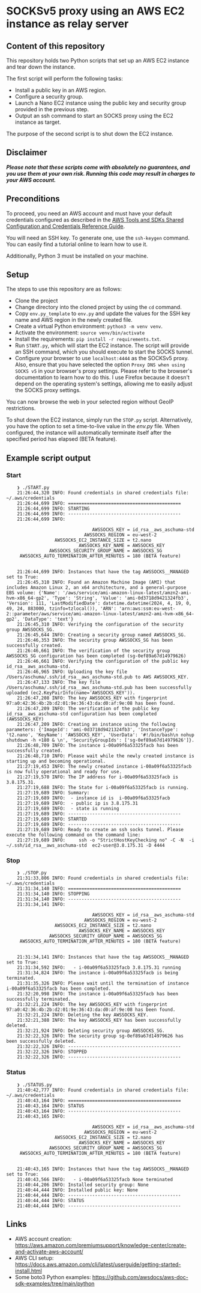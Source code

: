 # SOCKSv5 proxy using an AWS EC2 instance as relay server

## Content of this repository

This repository holds two Python scripts that set up an AWS EC2 instance and tear down the instance.

The first script will perform the following tasks:

* Install a public key in an AWS region.
* Configure a security group.
* Launch a Nano EC2 instance using the public key and security group provided in the previous step.
* Output an ssh command to start an SOCKS proxy using the EC2 instance as target.

The purpose of the second script is to shut down the EC2 instance.

## Disclaimer

***Please note that these scripts come with absolutely no guarantees, and you use them at your own risk. Running this
code may result in charges to your AWS account.***

## Preconditions

To proceed, you need an AWS account and must have your default credentials configured as described in
the [AWS Tools and SDKs Shared Configuration and
Credentials Reference Guide](https://docs.aws.amazon.com/credref/latest/refdocs/creds-config-files.html).

You will need an SSH key. To generate one, use the `ssh-keygen` command. You can easily find a tutorial online to learn
how to use it.

Additionally, Python 3 must be installed on your machine.

## Setup

The steps to use this repository are as follows:

* Clone the project
* Change directory into the cloned project by using the `cd` command.
* Copy `env.py_template` to `env.py` and update the values for the SSH key name and AWS region in the newly created
  file.
* Create a virtual Python environment: `python3 -m venv venv`.
* Activate the environment: `source venv/bin/activate`
* Install the requirements: `pip install -r requirements.txt`.
* Run `START.py`, which will start the EC2 instance. The script will provide an SSH command, which you should execute to
  start the SOCKS tunnel.
* Configure your browser to use `localhost:4444` as the SOCKSv5 proxy. Also, ensure that you have selected the option `Proxy DNS when using SOCKS v5` in your browser's proxy settings. Please refer to the browser's documentation to learn how to do this. I use Firefox because it doesn't depend on the operating system's settings, allowing me to easily adjust the SOCKS proxy settings.

You can now browse the web in your selected region without GeoIP restrictions.

To shut down the EC2 instance, simply run the `STOP.py` script. Alternatively, you have the option to set a time-to-live value in the _env.py_ file. When configured, the instance will automatically terminate itself after the specified period has elapsed (BETA feature).

## Example script output

### Start

        ❯ ./START.py 
        21:26:44,320 INFO: Found credentials in shared credentials file: ~/.aws/credentials
        21:26:44,699 INFO: ==========================================
        21:26:44,699 INFO: STARTING
        21:26:44,699 INFO: ------------------------------------------
        21:26:44,699 INFO: 
            
                                    AWSSOCKS_KEY = id_rsa__aws_aschuma-std
                                 AWSSOCKS_REGION = eu-west-2
                      AWSSOCKS_EC2_INSTANCE_SIZE = t2.nano
                               AWSSOCKS_KEY_NAME = AWSSOCKS_KEY
                    AWSSOCKS_SECURITY_GROUP_NAME = AWSSOCKS_SG
         AWSSOCKS_AUTO_TERMINATION_AFTER_MINUTES = 180 (BETA feature)
            
            
        21:26:44,699 INFO: Instances that have the tag AWSSOCKS__MANAGED set to True:
        21:26:45,310 INFO: Found an Amazon Machine Image (AMI) that includes Amazon Linux 2, an x64 architecture, and a general-purpose EBS volume: {'Name': '/aws/service/ami-amazon-linux-latest/amzn2-ami-hvm-x86_64-gp2', 'Type': 'String', 'Value': 'ami-0d3718d9421324fb3', 'Version': 111, 'LastModifiedDate': datetime.datetime(2024, 4, 19, 0, 49, 24, 883000, tzinfo=tzlocal()), 'ARN': 'arn:aws:ssm:eu-west-2::parameter/aws/service/ami-amazon-linux-latest/amzn2-ami-hvm-x86_64-gp2', 'DataType': 'text'}
        21:26:45,310 INFO: Verifying the configuration of the security group AWSSOCKS_SG.
        21:26:45,644 INFO: Creating a security group named AWSSOCKS_SG.
        21:26:46,353 INFO: The security group AWSSOCKS_SG has been successfully created.
        21:26:46,661 INFO: The verification of the security group AWSSOCKS_SG configuration has been completed (sg-0ef89a67d14979626)
        21:26:46,661 INFO: Verifying the configuration of the public key id_rsa__aws_aschuma-std.
        21:26:46,965 INFO: Uploading the key file /Users/aschuma/.ssh/id_rsa__aws_aschuma-std.pub to AWS AWSSOCKS_KEY.
        21:26:47,133 INFO: The key file /Users/aschuma/.ssh/id_rsa__aws_aschuma-std.pub has been successfully uploaded (ec2.KeyPairInfo(name='AWSSOCKS_KEY')).
        21:26:47,208 INFO: The key AWSSOCKS_KEY with fingerprint 97:a0:42:36:4b:2b:d2:01:9e:36:43:da:d0:af:9e:08 has been found.
        21:26:47,209 INFO: The verification of the public key id_rsa__aws_aschuma-std configuration has been completed (AWSSOCKS_KEY)
        21:26:47,209 INFO: Creating an instance using the following parameters: {'ImageId': 'ami-0d3718d9421324fb3', 'InstanceType': 't2.nano', 'KeyName': 'AWSSOCKS_KEY', 'UserData': '#!/bin/bash\n nohup shutdown -h +180 & \n', 'SecurityGroupIds': ['sg-0ef89a67d14979626']}.
        21:26:48,709 INFO: The instance i-00a09f6a53325facb has been successfully created.
        21:26:48,710 INFO: Please wait while the newly created instance is starting up and becoming operational.
        21:27:19,453 INFO: The newly created instance i-00a09f6a53325facb is now fully operational and ready for use.
        21:27:19,570 INFO: The IP address for i-00a09f6a53325facb is 3.8.175.31.
        21:27:19,688 INFO: The State for i-00a09f6a53325facb is running.
        21:27:19,689 INFO: Summary:
        21:27:19,689 INFO:  - instance id is  i-00a09f6a53325facb
        21:27:19,689 INFO:  - public ip is 3.8.175.31
        21:27:19,689 INFO:  - state is running
        21:27:19,689 INFO: ------------------------------------------
        21:27:19,689 INFO: STARTED
        21:27:19,689 INFO: ------------------------------------------
        21:27:19,689 INFO: Ready to create an ssh socks tunnel. Please execute the following command on the command line:
        21:27:19,689 INFO:     ssh -o "StrictHostKeyChecking no" -C -N  -i ~/.ssh/id_rsa__aws_aschuma-std  ec2-user@3.8.175.31 -D 4444

### Stop

        
        ❯ ./STOP.py 
        21:31:33,806 INFO: Found credentials in shared credentials file: ~/.aws/credentials
        21:31:34,140 INFO: ==========================================
        21:31:34,140 INFO: STOPPING
        21:31:34,140 INFO: ------------------------------------------
        21:31:34,141 INFO: 
            
                                    AWSSOCKS_KEY = id_rsa__aws_aschuma-std
                                 AWSSOCKS_REGION = eu-west-2
                      AWSSOCKS_EC2_INSTANCE_SIZE = t2.nano
                               AWSSOCKS_KEY_NAME = AWSSOCKS_KEY
                    AWSSOCKS_SECURITY_GROUP_NAME = AWSSOCKS_SG
         AWSSOCKS_AUTO_TERMINATION_AFTER_MINUTES = 180 (BETA feature)
            
            
        21:31:34,141 INFO: Instances that have the tag AWSSOCKS__MANAGED set to True:
        21:31:34,592 INFO:   - i-00a09f6a53325facb 3.8.175.31 running
        21:31:34,824 INFO: The instance i-00a09f6a53325facb is being terminated.
        21:31:35,326 INFO: Please wait until the termination of instance i-00a09f6a53325facb has been completed.
        21:32:20,998 INFO: The instance i-00a09f6a53325facb has been successfully terminated.
        21:32:21,224 INFO: The key AWSSOCKS_KEY with fingerprint 97:a0:42:36:4b:2b:d2:01:9e:36:43:da:d0:af:9e:08 has been found.
        21:32:21,224 INFO: Deleting the key AWSSOCKS_KEY.
        21:32:21,388 INFO: The key AWSSOCKS_KEY has been successfully deleted.
        21:32:21,924 INFO: Deleting security group AWSSOCKS_SG.
        21:32:22,326 INFO: The security group sg-0ef89a67d14979626 has been successfully deleted.
        21:32:22,326 INFO: ------------------------------------------
        21:32:22,326 INFO: STOPPED
        21:32:22,326 INFO: ------------------------------------------

### Status

        ❯ ./STATUS.py
        21:40:42,777 INFO: Found credentials in shared credentials file: ~/.aws/credentials
        21:40:43,164 INFO: ==========================================
        21:40:43,164 INFO: STATUS
        21:40:43,164 INFO: ------------------------------------------
        21:40:43,165 INFO: 
            
                                    AWSSOCKS_KEY = id_rsa__aws_aschuma-std
                                 AWSSOCKS_REGION = eu-west-2
                      AWSSOCKS_EC2_INSTANCE_SIZE = t2.nano
                               AWSSOCKS_KEY_NAME = AWSSOCKS_KEY
                    AWSSOCKS_SECURITY_GROUP_NAME = AWSSOCKS_SG
         AWSSOCKS_AUTO_TERMINATION_AFTER_MINUTES = 180 (BETA feature)
            
            
        21:40:43,165 INFO: Instances that have the tag AWSSOCKS__MANAGED set to True:
        21:40:43,566 INFO:   - i-00a09f6a53325facb None terminated
        21:40:44,206 INFO: Installed security group: None
        21:40:44,444 INFO: Installed public key: None
        21:40:44,444 INFO: ------------------------------------------
        21:40:44,444 INFO: STATUS
        21:40:44,444 INFO: ------------------------------------------        

## Links

* AWS account creation: https://aws.amazon.com/premiumsupport/knowledge-center/create-and-activate-aws-account/
* AWS CLI setup: https://docs.aws.amazon.com/cli/latest/userguide/getting-started-install.html
* Some boto3 Python examples: https://github.com/awsdocs/aws-doc-sdk-examples/tree/main/python
